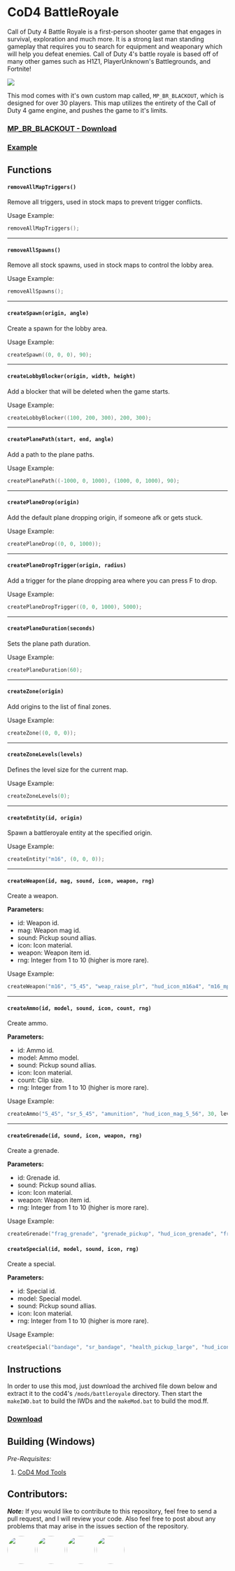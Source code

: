 # CoD4 BattleRoyale
<!-- Badges -->

Call of Duty 4 Battle Royale is a first-person shooter game that engages in survival, exploration and much more. It is a strong
last man standing gameplay that requires you to search for equipment and weaponary which will help you defeat enemies.
Call of Duty 4's battle royale is based off of many other games such as H1Z1, PlayerUnknown's Battlegrounds, and Fortnite!

![](https://i.imgur.com/UyDK7t6.jpg)

This mod comes with it's own custom map called, ``MP_BR_BLACKOUT``, which is designed for over 30 players. This map utilizes the entirety of the Call of Duty 4 game engine, and pushes the game to it's limits.

### **[MP_BR_BLACKOUT - Download](https://iswenzz.com:1337/fastdl/usermaps/mp_br_blackout/)**
### **[Example](https://github.com/Iswenzz/CoD4-Battleroyale/blob/master/maps/mp/mp_creek.gsc)**

## Functions

#### ``removeAllMapTriggers()``
Remove all triggers, used in stock maps to prevent trigger conflicts.

Usage Example:
```c
removeAllMapTriggers();
```
<hr>


#### ``removeAllSpawns()``
Remove all stock spawns, used in stock maps to control the lobby area.

Usage Example:
```c
removeAllSpawns();
```
<hr>

#### ``createSpawn(origin, angle)``
Create a spawn for the lobby area.

Usage Example:
```c
createSpawn((0, 0, 0), 90);
```
<hr>

#### ``createLobbyBlocker(origin, width, height)``
Add a blocker that will be deleted when the game starts.

Usage Example:
```c
createLobbyBlocker((100, 200, 300), 200, 300);
```
<hr>

#### ``createPlanePath(start, end, angle)``
Add a path to the plane paths.

Usage Example:
```c
createPlanePath((-1000, 0, 1000), (1000, 0, 1000), 90);
```
<hr>

#### ``createPlaneDrop(origin)``
Add the default plane dropping origin, if someone afk or gets stuck.

Usage Example:
```c
createPlaneDrop((0, 0, 1000));
```
<hr>

#### ``createPlaneDropTrigger(origin, radius)``
Add a trigger for the plane dropping area where you can press F to drop.

Usage Example:
```c
createPlaneDropTrigger((0, 0, 1000), 5000);
```
<hr>

#### ``createPlaneDuration(seconds)``
Sets the plane path duration.

Usage Example:
```c
createPlaneDuration(60);
```
<hr>

#### ``createZone(origin)``
Add origins to the list of final zones.

Usage Example:
```c
createZone((0, 0, 0));
```
<hr>

#### ``createZoneLevels(levels)``
Defines the level size for the current map.

Usage Example:
```c
createZoneLevels(0);
```
<hr>

#### ``createEntity(id, origin)``
Spawn a battleroyale entity at the specified origin.

Usage Example:
```c
createEntity("m16", (0, 0, 0));
```
<hr>

#### ``createWeapon(id, mag, sound, icon, weapon, rng)``
Create a weapon.

**Parameters:**
* id: Weapon id.
* mag: Weapon mag id.
* sound: Pickup sound allias.
* icon: Icon material.
* weapon: Weapon item id.
* rng: Integer from 1 to 10 (higher is more rare).

Usage Example:
```c
createWeapon("m16", "5_45", "weap_raise_plr", "hud_icon_m16a4", "m16_mp", level.RNG_NORMAL);
```
<hr>

#### ``createAmmo(id, model, sound, icon, count, rng)``
Create ammo.

**Parameters:**
* id: Ammo id.
* model: Ammo model.
* sound: Pickup sound allias.
* icon: Icon material.
* count: Clip size.
* rng: Integer from 1 to 10 (higher is more rare).

Usage Example:
```c
createAmmo("5_45", "sr_5_45", "amunition", "hud_icon_mag_5_56", 30, level.RNG_NORMAL);
```
<hr>

#### ``createGrenade(id, sound, icon, weapon, rng)``
Create a grenade.

**Parameters:**
* id: Grenade id.
* sound: Pickup sound allias.
* icon: Icon material.
* weapon: Weapon item id.
* rng: Integer from 1 to 10 (higher is more rare).

Usage Example:
```c
createGrenade("frag_grenade", "grenade_pickup", "hud_icon_grenade", "frag_grenade_mp", level.RNG_SMALL);
```

#### ``createSpecial(id, model, sound, icon, rng)``
Create a special.

**Parameters:**
* id: Special id.
* model: Special model.
* sound: Pickup sound allias.
* icon: Icon material.
* rng: Integer from 1 to 10 (higher is more rare).

Usage Example:
```c
createSpecial("bandage", "sr_bandage", "health_pickup_large", "hud_icon_band", level.RNG_NORMAL);
```

## Instructions
In order to use this mod, just download the archived file down below and extract it to the cod4's ``/mods/battleroyale`` directory. Then start the ``makeIWD.bat`` to build the IWDs and the ``makeMod.bat`` to build the mod.ff.

### **[Download](https://github.com/Iswenzz/CoD4-Battleroyale/releases)**

## Building (Windows)
_Pre-Requisites:_
1. [CoD4 Mod Tools](https://www.moddb.com/games/call-of-duty-4-modern-warfare/downloads/mod-tools-sdk)

## Contributors:
***Note:*** If you would like to contribute to this repository, feel free to send a pull request, and I will review your code. Also feel free to post about any problems that may arise in the issues section of the repository.

<a href="https://github.com/SheepWizard"><img src="https://avatars3.githubusercontent.com/u/8878844?s=100&v=4" height=64 style="border-radius: 50%"></a>
<a href="https://github.com/DavidMRyan"><img src="https://avatars2.githubusercontent.com/u/39206040?s=460&v=4" height=64 style="border-radius: 50%"></a>
<a href="https://github.com/CoteArthur"><img src="https://avatars3.githubusercontent.com/u/57949230?s=460&u=290da1b139e2acc823bbc6db0fc5f95a411cd60a&v=4" height=64 style="border-radius: 50%"></a>
<a href="https://github.com/BraXi"><img src="https://avatars1.githubusercontent.com/u/6434152?s=460&u=875493cee09d81c6ecbf1190e7c2a9a878b0b9d8&v=4" height=64 style="border-radius: 50%"></a>
